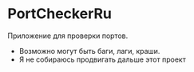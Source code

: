 # PortCheckerRu
Приложение для проверки портов.

+ Возможно могут быть баги, лаги, краши.
+ Я не собираюсь продвигать дальше этот проект
